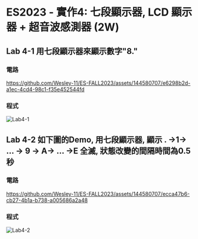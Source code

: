 # ES2023 - 實作4: 七段顯示器, LCD 顯示器 + 超音波感測器 (2W)
## Lab 4-1 用七段顯示器來顯示數字"8."
### 電路
https://github.com/Wesley-11/ES-FALL2023/assets/144580707/e6298b2d-a1ec-4cd4-98c1-f35e452544fd
### 程式
![Lab4-1](https://github.com/Wesley-11/ES-FALL2023/assets/144580707/663e7a32-b643-44e0-b60a-40744affde06)


## Lab 4-2 如下圖的Demo, 用七段顯示器, 顯示 . →1→ ... → 9 → A→ ... →E 全滅, 狀態改變的間隔時間為0.5秒
### 電路
https://github.com/Wesley-11/ES-FALL2023/assets/144580707/ecca47b6-cb27-4b1a-b738-a005686a2a48
### 程式
![Lab4-2](https://github.com/Wesley-11/ES-FALL2023/assets/144580707/504a0009-1826-4b3f-b38a-12d4f270c46a)
